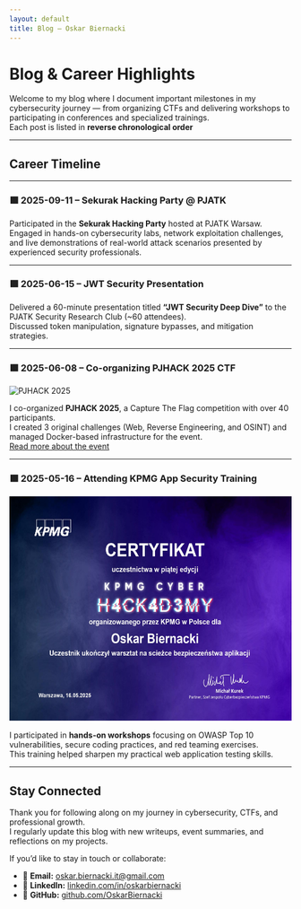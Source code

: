 ```yaml
---
layout: default
title: Blog – Oskar Biernacki
---
```


# Blog & Career Highlights

Welcome to my blog where I document important milestones in my cybersecurity journey — from organizing CTFs and delivering workshops to participating in conferences and specialized trainings.  
Each post is listed in **reverse chronological order**

---

## Career Timeline

---

### 🟩 2025-09-11 – Sekurak Hacking Party @ PJATK
Participated in the **Sekurak Hacking Party** hosted at PJATK Warsaw.  
Engaged in hands-on cybersecurity labs, network exploitation challenges, and live demonstrations of real-world attack scenarios presented by experienced security professionals.

---

### 🟩 2025-06-15 – JWT Security Presentation
Delivered a 60-minute presentation titled **“JWT Security Deep Dive”** to the PJATK Security Research Club (~60 attendees).  
Discussed token manipulation, signature bypasses, and mitigation strategies.

---

### 🟩 2025-06-08 – Co-organizing PJHACK 2025 CTF
<img src="https://pja.edu.pl/wp-content/uploads/2025/06/IMG_3173-768x576.jpg" alt="PJHACK 2025" height="400" />

I co-organized **PJHACK 2025**, a Capture The Flag competition with over 40 participants.  
I created 3 original challenges (Web, Reverse Engineering, and OSINT) and managed Docker-based infrastructure for the event.  
[Read more about the event](https://pja.edu.pl/znamy-zwyciezcow-pjhack-capture-the-flag-2025/)

---

### 🟩 2025-05-16 – Attending KPMG App Security Training
<img src="KPMG.jpg" alt="PJHACK 2025" height="400" />

I participated in **hands-on workshops** focusing on OWASP Top 10 vulnerabilities, secure coding practices, and red teaming exercises.  
This training helped sharpen my practical web application testing skills.

---


## Stay Connected  

Thank you for following along on my journey in cybersecurity, CTFs, and professional growth.  
I regularly update this blog with new writeups, event summaries, and reflections on my projects.  

If you’d like to stay in touch or collaborate:  

- 📨 **Email:** [oskar.biernacki.it@gmail.com](mailto:oskar.biernacki.it@gmail.com)  
- 💼 **LinkedIn:** [linkedin.com/in/oskarbiernacki](https://www.linkedin.com/in/oskarbiernacki)  
- 🐙 **GitHub:** [github.com/OskarBiernacki](https://github.com/OskarBiernacki)  